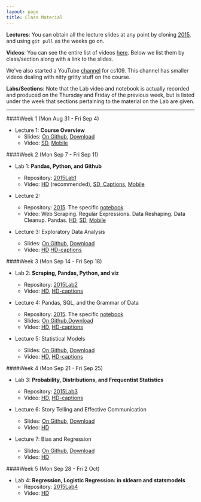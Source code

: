 ```yaml
---
layout: page
title: Class Material
---
```


**Lectures**: You can obtain all the lecture slides at any point by cloning [2015](https://github.com/cs109/2015), and using `git pull` as the weeks go on.

**Videos**: You can see the entire list of videos [here](https://canvas.harvard.edu/courses/4283/pages/virtual-classroom). Below we list them by class/section along with a link to the slides.

We've also started a YouTube [channel](https://www.youtube.com/channel/UC0-KaiZFXBlGOFN71YsEV8g/videos) for cs109. This channel has smaller videos dealing with nitty gritty stuff on the course.

**Labs/Sections**: Note that the Lab video and notebook is actually recorded and produced on the Thursday and Friday of the previous week, but is listed under the week that sections pertaining to the material on the Lab are given.

---

####Week 1 (Mon Aug 31 - Fri Sep 4)

- Lecture 1: **Course Overview**
    - Slides: [On Github](https://github.com/cs109/2015/blob/master/Lectures/01-Introduction.pdf), [Download](https://github.com/cs109/2015/raw/master/Lectures/01-Introduction.pdf)
    - Video: [SD](https://cm.dce.harvard.edu/2016/01/14328/publicationListing.shtml?typeNum=L01), [Mobile](https://cm.dce.harvard.edu/2016/01/14328/mobilePublicationListing.shtml?typeNum=L01)

####Week 2 (Mon Sep 7 - Fri Sep 11)

- Lab 1: **Pandas, Python, and Github**
    - Repository: [2015Lab1](https://github.com/cs109/2015lab1)
    - Video: [HD](https://matterhorn.dce.harvard.edu/engage/player/watch.html?id=e15f221c-5275-4f7f-b486-759a7d483bc8) (recommended), [SD, Captions](https://cm.dce.harvard.edu/2016/01/14328/publicationListing.shtml?typeNum=L02), [Mobile](https://cm.dce.harvard.edu/2016/01/14328/mobilePublicationListing.shtml?typeNum=L02)

- Lecture 2:
    - Repository: [2015](https://github.com/cs109/2015). The specific [notebook](https://github.com/cs109/2015/blob/master/Lectures/02-DataScrapingQuizzes.ipynb)
    - Video: Web Scraping. Regular Expressions. Data Reshaping. Data Cleanup. Pandas. [HD](https://matterhorn.dce.harvard.edu/engage/player/watch.html?id=f7ff1893-fbf7-4909-b44e-12e61a98a677), [SD](https://cm.dce.harvard.edu/2016/01/14328/publicationListing.shtml?typeNum=L02), [Mobile](https://cm.dce.harvard.edu/2016/01/14328/mobilePublicationListing.shtml?typeNum=L02)

- Lecture 3: Exploratory Data Analysis
    - Slides: [On Github](https://github.com/cs109/2015/blob/master/Lectures/03-EDA.pdf), [Download](https://github.com/cs109/2015/raw/master/Lectures/03-EDA.pdf)
    - Video: [HD](https://matterhorn.dce.harvard.edu/engage/player/watch.html?id=a4e81697-fd86-415c-9b29-c14ea7ec15f2)
    [HD-captions](https://matterhorn.dce.harvard.edu/engage/player/watch.html?id=4dc7719e-1ef4-4ee5-a9d9-fc48c3e13185)

####Week 3 (Mon Sep 14 - Fri Sep 18)

- Lab 2: **Scraping, Pandas, Python, and viz**
    - Repository: [2015Lab2](https://github.com/cs109/2015lab2)
    - Video: [HD](https://matterhorn.dce.harvard.edu/engage/player/watch.html?id=b89de485-9e30-4783-9287-23701c5f95f7),
    [HD-captions](https://matterhorn.dce.harvard.edu/engage/player/watch.html?id=62b95e14-c296-44da-9691-446dfa313836)

- Lecture 4: Pandas, SQL, and the Grammar of Data
    - Repository: [2015](https://github.com/cs109/2015). The specific [notebook](https://github.com/cs109/2015/blob/master/Lectures/Lecture4/PandasAndSQL.ipynb)
    - Slides: [On Github](https://github.com/cs109/2015/blob/master/Lectures/04-PandasSQL.pdf),[Download](https://github.com/cs109/2015/raw/master/Lectures/04-PandasSQL.pdf)
    - Video: [HD](https://matterhorn.dce.harvard.edu/engage/player/watch.html?id=f8a832cb-56e7-401b-b485-aec3c9928069),
    [HD-captions](https://matterhorn.dce.harvard.edu/engage/player/watch.html?id=cf9c4d5f-fe87-48cc-bd45-3da212b39a95)

- Lecture 5: Statistical Models
    - Slides: [On Github](https://github.com/cs109/2015/blob/master/Lectures/05-StatisticalModels.pdf), [Download](https://github.com/cs109/2015/raw/master/Lectures/05-StatisticalModels.pdf)
    - Video: [HD](https://matterhorn.dce.harvard.edu/engage/player/watch.html?id=873964c6-d345-4f46-a8bc-727b96432d63),
    [HD-captions](https://matterhorn.dce.harvard.edu/engage/player/watch.html?id=afee98e6-4ca0-4319-9336-fbae46755f1a)

####Week 4 (Mon Sep 21 - Fri Sep 25)

- Lab 3: **Probability, Distributions, and Frequentist Statistics**
    - Repository: [2015Lab3](https://github.com/cs109/2015lab3)
    - Video: [HD](https://matterhorn.dce.harvard.edu/engage/player/watch.html?id=8af4418a-7f5b-4738-9c72-6fc2ba1fc499),
    [HD-captions](https://matterhorn.dce.harvard.edu/engage/player/watch.html?id=3cd5e34b-803f-4f64-ba25-95b67797daad)

- Lecture 6: Story Telling and Effective Communication
    - Slides: [On Github](https://github.com/cs109/2015/blob/master/Lectures/06-StoryTelling.pdf), [Download](https://github.com/cs109/2015/raw/master/Lectures/06-StoryTelling.pdf)
    - Video: [HD](https://matterhorn.dce.harvard.edu/engage/player/watch.html?id=7f968df9-404a-46a2-ae5f-e35479875f95)

- Lecture 7: Bias and Regression
    - Slides: [On Github](https://github.com/cs109/2015/blob/master/Lectures/07-BiasAndRegression.pdf), [Download](https://github.com/cs109/2015/raw/master/Lectures/07-BiasAndRegression.pdf)
    - Video: [HD](https://matterhorn.dce.harvard.edu/engage/player/watch.html?id=afe70053-b8b7-43d3-9c2f-f482f479baf7)

####Week 5 (Mon Sep 28 - Fri 2 Oct)

- Lab 4: **Regression, Logistic Regression: in sklearn and statsmodels**
    - Repository: [2015Lab4](https://github.com/cs109/2015lab4)
    - Video: [HD](https://matterhorn.dce.harvard.edu/engage/player/watch.html?id=483c8b93-3700-4ee8-80ed-aad7f3da7ac2)
